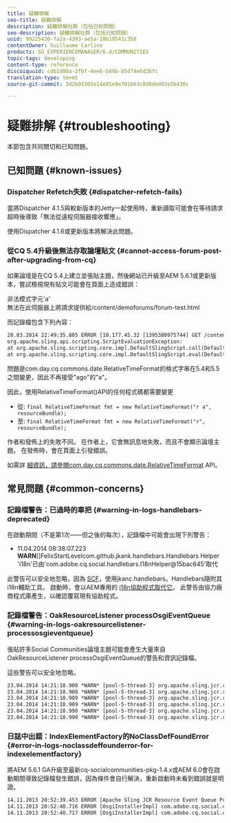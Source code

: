 ```yaml
---
title: 疑難排解
seo-title: 疑難排解
description: 疑難排解社群（包括已知問題）
seo-description: 疑難排解社群（包括已知問題）
uuid: 99225430-fa2a-4393-ae5a-18b19541c358
contentOwner: Guillaume Carlino
products: SG_EXPERIENCEMANAGER/6.4/COMMUNITIES
topic-tags: developing
content-type: reference
discoiquuid: cdb2d80a-2fbf-4ee6-b89b-b5d74e6d3bfc
translation-type: tm+mt
source-git-commit: 3d2b91565e14e85e9e701663c8d0ded03e5b430c

---
```



# 疑難排解 {#troubleshooting}

本節包含共同關切和已知問題。

## 已知問題 {#known-issues}

### Dispatcher Refetch失敗 {#dispatcher-refetch-fails}

當將Dispatcher 4.1.5與較新版本的Jetty一起使用時，重新讀取可能會在等待請求超時後導致「無法從遠程伺服器接收響應」。

使用Dispatcher 4.1.6或更新版本將解決此問題。

### 從CQ 5.4升級後無法存取論壇貼文 {#cannot-access-forum-post-after-upgrading-from-cq}

如果論壇是在CQ 5.4上建立並張貼主題，然後網站已升級至AEM 5.6.1或更新版本，嘗試檢視現有貼文可能會在頁面上造成錯誤：

非法模式字元&#39;a&#39;\
無法在此伺服器上將請求提供給/content/demoforums/forum-test.html

而記錄檔包含下列內容：

```xml
20.03.2014 22:49:35.805 ERROR [10.177.45.32 [1395380975744] GET /content/demoforums/forum-test.html HTTP/1.1] com.day.cq.wcm.tags.IncludeTag Error while executing script content.jsp
org.apache.sling.api.scripting.ScriptEvaluationException: 
at org.apache.sling.scripting.core.impl.DefaultSlingScript.call(DefaultSlingScript.java:388)
at org.apache.sling.scripting.core.impl.DefaultSlingScript.eval(DefaultSlingScript.java:171)
```

問題是com.day.cq.commons.date.RelativeTimeFormat的格式字串在5.4和5.5之間變更，因此不再接受&quot;ago&quot;的&quot;a&quot;。

因此，使用RelativeTimeFormat()API的任何程式碼都需要變更

* 從: `final RelativeTimeFormat fmt = new RelativeTimeFormat("r a", resourceBundle);`
* 至: `final RelativeTimeFormat fmt = new RelativeTimeFormat("r", resourceBundle);`

作者和發佈上的失敗不同。 在作者上，它會無訊息地失敗，而且不會顯示論壇主題。 在發佈時，會在頁面上引發錯誤。

如需詳 [細資訊，請參閱com.day.cq.commons.date.RelativeTimeFormat](https://helpx.adobe.com/experience-manager/6-4/sites/developing/using/reference-materials/javadoc/com/day/cq/commons/date/RelativeTimeFormat.html) API。

## 常見問題 {#common-concerns}

### 記錄檔警告：已過時的車把 {#warning-in-logs-handlebars-deprecated}

在啟動期間（不是第1次——但之後的每次），記錄檔中可能會出現下列警告：

* 11.04.2014 08:38:07.223 **WARN**[]FelixStartLevelcom.github.jkank.handlebars.Handlebars Helper &#39;i18n&#39;已由&#39;com.adobe.cq.social.handlebars.I18nHelper@15bac645&#39;取代

此警告可以安全地忽略，因為 [SCF](scf.md#handlebarsjavascripttemplatinglanguage)，使用jkanc.handlebars。Handlebars隨附其i18n輔助工具。 啟動時，會以AEM專用的 [i18n協助程式取代它](handlebars-helpers.md#i-n)。 此警告由協力廠商程式庫產生，以確認覆寫現有協助程式。

### 記錄檔警告：OakResourceListener processOsgiEventQueue {#warning-in-logs-oakresourcelistener-processosgieventqueue}

張貼許多Social Communities論壇主題可能會產生大量來自OakResourceListener processOsgiEventQueue的警告和資訊記錄檔。

這些警告可以安全地忽略。

```xml
23.04.2014 14:21:18.900 *WARN* [pool-5-thread-3] org.apache.sling.jcr.resource.internal.OakResourceListener processOsgiEventQueue: Resource at /var/search-collections/ugc-sc/_m.frq/jcr:content not found, which is not expected for an added or modified node
23.04.2014 14:21:18.908 *WARN* [pool-5-thread-3] org.apache.sling.jcr.resource.internal.OakResourceListener processOsgiEventQueue: Resource at /var/search-collections/ugc-sc/_m.prx/jcr:content not found, which is not expected for an added or modified node
23.04.2014 14:21:18.909 *WARN* [pool-5-thread-3] org.apache.sling.jcr.resource.internal.OakResourceListener processOsgiEventQueue: Resource at /var/replication/data/1f799fb4-0aeb-4660-aadb-705657f16048/67/67699ab5-9d57-4c79-a755-2727ba9e6452/jcr:content not found, which is not expected for an added or modified node
23.04.2014 14:21:18.909 *WARN* [pool-5-thread-3] org.apache.sling.jcr.resource.internal.OakResourceListener processOsgiEventQueue: Resource at /var/replication/data/1f799fb4-0aeb-4660-aadb-705657f16048/67/67699ab5-9d57-4c79-a755-2727ba9e6452/jcr:content not found, which is not expected for an added or modified node
23.04.2014 14:21:18.990 *WARN* [pool-5-thread-3] org.apache.sling.jcr.resource.internal.OakResourceListener processOsgiEventQueue: Resource at /var/replication/data/1f799fb4-0aeb-4660-aadb-705657f16048/b9/b91f1690-87e8-41d8-a78e-cd2259f837c8/jcr:content not found, which is not expected for an added or modified node
23.04.2014 14:21:18.990 *WARN* [pool-5-thread-3] org.apache.sling.jcr.resource.internal.OakResourceListener processOsgiEventQueue: Resource at /var/replication/data/1f799fb4-0aeb-4660-aadb-705657f16048/b9/b91f1690-87e8-41d8-a78e-cd2259f837c8/jcr:content not found, which is not expected for an added or modified node
```

### 日誌中出錯：IndexElementFactory的NoClassDefFoundError {#error-in-logs-noclassdeffounderror-for-indexelementfactory}

將AEM 5.6.1 GA升級至最新cq-socialcommunities-pkg-1.4.x或AEM 6.0會在啟動期間導致記錄檔發生錯誤，因為條件會自行解決，重新啟動時未看到錯誤就是明證。

```xml
14.11.2013 20:52:39.453 ERROR [Apache Sling JCR Resource Event Queue Processor for path '/'] com.adobe.cq.social.storage.index.impl.IndexService Error occurred while processing event java.util.ConcurrentModificationException
14.11.2013 20:52:40.716 ERROR [OsgiInstallerImpl] com.adobe.cq.social.cq-social-commons [CommentListProvider] Error during instantiation of the implementation object (java.lang.NoClassDefFoundError: com/adobe/cq/social/storage/index/IndexElementFactory) java.lang.NoClassDefFoundError: com/adobe/cq/social/storage/index/IndexElementFactory
14.11.2013 20:52:40.717 ERROR [OsgiInstallerImpl] com.adobe.cq.social.cq-social-commons [CommentListProvider] Failed creating the component instance; see log for reason
```
